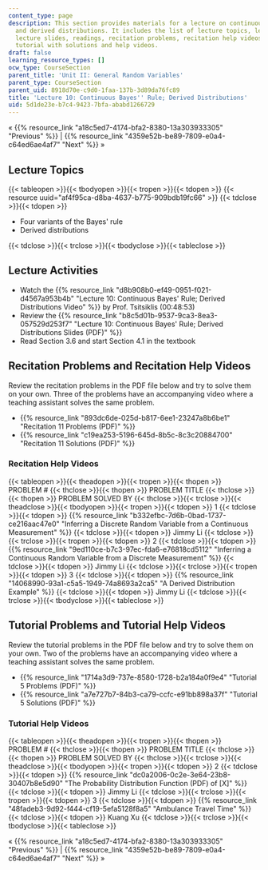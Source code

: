 ```yaml
---
content_type: page
description: This section provides materials for a lecture on continuous Bayes' rule
  and derived distributions. It includes the list of lecture topics, lecture video,
  lecture slides, readings, recitation problems, recitation help videos, and a related
  tutorial with solutions and help videos.
draft: false
learning_resource_types: []
ocw_type: CourseSection
parent_title: 'Unit II: General Random Variables'
parent_type: CourseSection
parent_uid: 8918d70e-c9d0-1faa-137b-3d89da76fc89
title: 'Lecture 10: Continuous Bayes'' Rule; Derived Distributions'
uid: 5d1de23e-b7c4-9423-7bfa-ababd1266729
---
```

« {{% resource_link "a18c5ed7-4174-bfa2-8380-13a303933305" "Previous" %}} | {{% resource_link "4359e52b-be89-7809-e0a4-c64ed6ae4af7" "Next" %}} »

## Lecture Topics

{{< tableopen >}}{{< tbodyopen >}}{{< tropen >}}{{< tdopen >}}
{{< resource uuid="af4f95ca-d8ba-4637-b775-909bdb19fc66" >}}
{{< tdclose >}}{{< tdopen >}}

- Four variants of the Bayes' rule
- Derived distributions

{{< tdclose >}}{{< trclose >}}{{< tbodyclose >}}{{< tableclose >}}

## Lecture Activities

- Watch the {{% resource_link "d8b908b0-ef49-0951-f021-d4567a953b4b" "Lecture 10: Continuous Bayes' Rule; Derived Distributions Video" %}} by Prof. Tsitsiklis (00:48:53)
- Review the {{% resource_link "b8c5d01b-9537-9ca3-8ea3-057529d253f7" "Lecture 10: Continuous Bayes' Rule; Derived Distributions Slides (PDF)" %}}
- Read Section 3.6 and start Section 4.1 in the textbook

## Recitation Problems and Recitation Help Videos

Review the recitation problems in the PDF file below and try to solve them on your own. Three of the problems have an accompanying video where a teaching assistant solves the same problem.

- {{% resource_link "893dc6de-025d-b817-6ee1-23247a8b6be1" "Recitation 11 Problems (PDF)" %}}
- {{% resource_link "c19ea253-5196-645d-8b5c-8c3c20884700" "Recitation 11 Solutions (PDF)" %}}

### Recitation Help Videos

{{< tableopen >}}{{< theadopen >}}{{< tropen >}}{{< thopen >}}
PROBLEM #
{{< thclose >}}{{< thopen >}}
PROBLEM TITLE
{{< thclose >}}{{< thopen >}}
PROBLEM SOLVED BY
{{< thclose >}}{{< trclose >}}{{< theadclose >}}{{< tbodyopen >}}{{< tropen >}}{{< tdopen >}}
1
{{< tdclose >}}{{< tdopen >}}
{{% resource_link "b332efbc-7d6b-0bad-1737-ce216aac47e0" "Inferring a Discrete Random Variable from a Continuous Measurement" %}}
{{< tdclose >}}{{< tdopen >}}
Jimmy Li
{{< tdclose >}}{{< trclose >}}{{< tropen >}}{{< tdopen >}}
2
{{< tdclose >}}{{< tdopen >}}
{{% resource_link "9ed110ce-b7c3-97ec-fda6-e76818cd5112" "Inferring a Continuous Random Variable from a Discrete Measurement" %}}
{{< tdclose >}}{{< tdopen >}}
Jimmy Li
{{< tdclose >}}{{< trclose >}}{{< tropen >}}{{< tdopen >}}
3
{{< tdclose >}}{{< tdopen >}}
{{% resource_link "14068990-93a1-c5a5-1949-74a8693a2ca5" "A Derived Distribution Example" %}}
{{< tdclose >}}{{< tdopen >}}
Jimmy Li
{{< tdclose >}}{{< trclose >}}{{< tbodyclose >}}{{< tableclose >}}

## Tutorial Problems and Tutorial Help Videos

Review the tutorial problems in the PDF file below and try to solve them on your own. Two of the problems have an accompanying video where a teaching assistant solves the same problem.

- {{% resource_link "1714a3d9-737e-8580-1728-b2a184a0f9e4" "Tutorial 5 Problems (PDF)" %}}
- {{% resource_link "a7e727b7-84b3-ca79-ccfc-e91bb898a37f" "Tutorial 5 Solutions (PDF)" %}}

### Tutorial Help Videos

{{< tableopen >}}{{< theadopen >}}{{< tropen >}}{{< thopen >}}
PROBLEM #
{{< thclose >}}{{< thopen >}}
PROBLEM TITLE
{{< thclose >}}{{< thopen >}}
PROBLEM SOLVED BY
{{< thclose >}}{{< trclose >}}{{< theadclose >}}{{< tbodyopen >}}{{< tropen >}}{{< tdopen >}}
2
{{< tdclose >}}{{< tdopen >}}
{{% resource_link "dc0a2006-0c2e-3e64-23b8-30407b8e5d90" "The Probability Distribution Function (PDF) of \[X\]" %}}
{{< tdclose >}}{{< tdopen >}}
Jimmy Li
{{< tdclose >}}{{< trclose >}}{{< tropen >}}{{< tdopen >}}
3
{{< tdclose >}}{{< tdopen >}}
{{% resource_link "48fadeb3-9d92-f444-cf19-5efa5128f8a5" "Ambulance Travel Time" %}}
{{< tdclose >}}{{< tdopen >}}
Kuang Xu
{{< tdclose >}}{{< trclose >}}{{< tbodyclose >}}{{< tableclose >}}

« {{% resource_link "a18c5ed7-4174-bfa2-8380-13a303933305" "Previous" %}} | {{% resource_link "4359e52b-be89-7809-e0a4-c64ed6ae4af7" "Next" %}} »